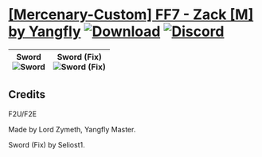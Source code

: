 # [\[Mercenary-Custom\] FF7 - Zack \[M\] by Yangfly](https://github.com/Klokinator/FE-Repo/tree/main/Battle%20Animations/Infantry%20-%20(Swd)%20Mercenaries%20and%20Heroes/%5BMercenary-Custom%5D%20FF7%20-%20Zack%20%5BM%5D%20by%20Yangfly) [![Download](https://img.shields.io/badge/Download--red?style=social&logo=github)](https://minhaskamal.github.io/DownGit/#/home?url=https://github.com/Klokinator/FE-Repo/tree/main/Battle%20Animations/Infantry%20-%20(Swd)%20Mercenaries%20and%20Heroes/%5BMercenary-Custom%5D%20FF7%20-%20Zack%20%5BM%5D%20by%20Yangfly) [![Discord](https://img.shields.io/badge/Discord--blue?style=social&logo=discord)](https://discord.gg/C7VNGnyTPA)

| <b>Sword</b><br/><img alt="Sword" src="https://raw.githubusercontent.com/Klokinator/FE-Repo/main/Battle%20Animations/Infantry%20-%20(Swd)%20Mercenaries%20and%20Heroes/%5BMercenary-Custom%5D%20FF7%20-%20Zack%20%5BM%5D%20by%20Yangfly/1.%20Sword/Sword.gif"/> | <b>Sword (Fix)</b><br/><img alt="Sword (Fix)" src="https://raw.githubusercontent.com/Klokinator/FE-Repo/main/Battle%20Animations/Infantry%20-%20(Swd)%20Mercenaries%20and%20Heroes/%5BMercenary-Custom%5D%20FF7%20-%20Zack%20%5BM%5D%20by%20Yangfly/1.%20Sword%20(Fix)/Sword.gif"/> |
| :---: | :---: |

## Credits

F2U/F2E

Made by Lord Zymeth, Yangfly Master.

Sword (Fix) by Seliost1.

